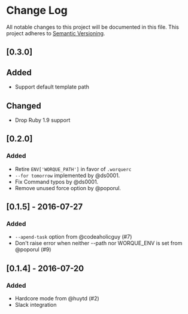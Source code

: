 # Change Log
All notable changes to this project will be documented in this file.
This project adheres to [Semantic Versioning](http://semver.org/).

## [0.3.0]
## Added
* Support default template path

## Changed
* Drop Ruby 1.9 support

## [0.2.0]
### Added
* Retire `ENV['WORQUE_PATH']` in favor of `.worquerc`
* `--for tomorrow` implemented by @ds0001.
* Fix Command typos by @ds0001.
* Remove unused force option by @poporul.

## [0.1.5] - 2016-07-27
### Added
* `--apend-task` option from @codeaholicguy (#7)
* Don't raise error when neither --path nor WORQUE_ENV is set from @poporul (#9)

## [0.1.4] - 2016-07-20
### Added
* Hardcore mode from @huytd (#2)
* Slack integration
